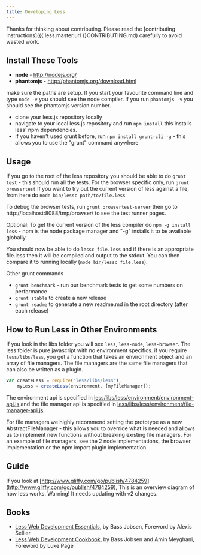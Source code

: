 ```yaml
---
title: Developing Less
---
```


Thanks for thinking about contributing. Please read the [contributing instructions]({{ less.master.url }}CONTRIBUTING.md) carefully to avoid wasted work.

## Install These Tools

* **node** - <http://nodejs.org/>
* **phantomjs** - <http://phantomjs.org/download.html>

make sure the paths are setup. If you start your favourite command line and type `node -v` you should see the node compiler. If you run `phantomjs -v` you should see the phantomjs version number.

* clone your less.js repository locally
* navigate to your local less.js repository and run `npm install` this installs less' npm dependencies.
* If you haven't used grunt before, run `npm install grunt-cli -g` - this allows you to use the "grunt" command anywhere

## Usage

If you go to the root of the less repository you should be able to do `grunt test` - this should run all the tests. For the browser specific only, run `grunt browsertest` If you want to try out the current version of less against a file, from here do `node bin/lessc path/to/file.less`

To debug the browser tests, run `grunt browsertest-server` then go to http://localhost:8088/tmp/browser/ to see the test runner pages.

Optional: To get the current version of the less compiler do `npm -g install less` - npm is the node package manager and "-g" installs it to be available globally.

You should now be able to do `lessc file.less` and if there is an appropriate file.less then it will be compiled and output to the stdout. You can then compare it to running locally (`node bin/lessc file.less`).

Other grunt commands

* `grunt benchmark` - run our benchmark tests to get some numbers on performance
* `grunt stable` to create a new release
* `grunt readme` to generate a new readme.md in the root directory (after each release)

## How to Run Less in Other Environments

If you look in the libs folder you will see `less`, `less-node`, `less-browser`. The less folder is pure javascript with no environment
specifics. if you require `less/libs/less`, you get a function that takes an environment object and an array of file managers. The file
managers are the same file managers that can also be written as a plugin.

```js
var createLess = require("less/libs/less"),
    myLess = createLess(environment, [myFileManager]);
```

The environment api is specified in [less/libs/less/environment/environment-api.js](https://github.com/less/less.js/blob/master/lib/less/environment/environment-api.js)
and the file manager api is specified in [less/libs/less/environment/file-manager-api.js](https://github.com/less/less.js/blob/master/lib/less/environment/file-manager-api.js).

For file managers we highly recommend setting the prototype as a new AbstractFileManager - this allows you to override what is needed and allows us
to implement new functions without breaking existing file managers. For an example of file managers, see the 2 node implementations, the browser implementation or
the npm import plugin implementation.

## Guide

If you look at [http://www.gliffy.com/go/publish/4784259](http://www.gliffy.com/go/publish/4784259),  This is an overview diagram of how less works. Warning! It needs updating with v2 changes.

## Books

* [Less Web Development Essentials](http://www.packtpub.com/less-web-development-essentials/book), by Bass Jobsen, Foreword by Alexis Sellier
* [Less Web Development Cookbook](https://www.packtpub.com/web-development/less-web-development-cookbook), by Bass Jobsen and Amin Meyghani, Foreword by Luke Page
